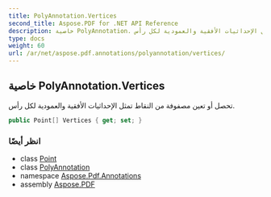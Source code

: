 ```yaml
---
title: PolyAnnotation.Vertices
second_title: Aspose.PDF for .NET API Reference
description: خاصية PolyAnnotation. تحصل أو تعين مصفوفة من النقاط تمثل الإحداثيات الأفقية والعمودية لكل رأس
type: docs
weight: 60
url: /ar/net/aspose.pdf.annotations/polyannotation/vertices/
---
```

## خاصية PolyAnnotation.Vertices

تحصل أو تعين مصفوفة من النقاط تمثل الإحداثيات الأفقية والعمودية لكل رأس.

```csharp
public Point[] Vertices { get; set; }
```

### انظر أيضًا

* class [Point](../../../aspose.pdf/point/)
* class [PolyAnnotation](../)
* namespace [Aspose.Pdf.Annotations](../../../aspose.pdf.annotations/)
* assembly [Aspose.PDF](../../../)